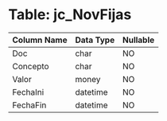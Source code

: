 # Table: jc_NovFijas

| Column Name | Data Type | Nullable |
|-------------|-----------|----------|
| Doc | char | NO |
| Concepto | char | NO |
| Valor | money | NO |
| FechaIni | datetime | NO |
| FechaFin | datetime | NO |
